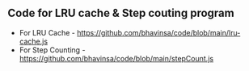 
## Code for LRU cache & Step couting program 

 - For LRU Cache - https://github.com/bhavinsa/code/blob/main/lru-cache.js
 - For Step Counting - https://github.com/bhavinsa/code/blob/main/stepCount.js
